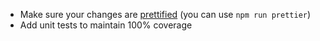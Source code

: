 -   Make sure your changes are [prettified](https://prettier.io/) (you can use `npm run prettier`)
-   Add unit tests to maintain 100% coverage
